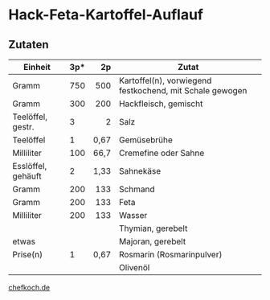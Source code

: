 # Hack-Feta-Kartoffel-Auflauf

## Zutaten

| Einheit            | 3p* | 2p   | Zutat                                                    |
|--------------------|-----|-----:|----------------------------------------------------------|
| Gramm              | 750 | 500  | Kartoffel(n), vorwiegend festkochend, mit Schale gewogen |
| Gramm              | 300 | 200  | Hackfleisch, gemischt                                    |
| Teelöffel, gestr.  | 3   | 2    | Salz                                                     |
| Teelöffel          | 1   | 0,67 | Gemüsebrühe                                              |
| Milliliter         | 100 | 66,7 | Cremefine oder Sahne                                     |
| Esslöffel, gehäuft | 2   | 1,33 | Sahnekäse                                                |
| Gramm              | 200 | 133  | Schmand                                                  |
| Gramm              | 200 | 133  | Feta                                                     |
| Milliliter         | 200 | 133  | Wasser                                                   |
|                    |     |      | Thymian, gerebelt                                        |
| etwas              |     |      | Majoran, gerebelt                                        |
| Prise(n)           | 1   | 0,67 | Rosmarin (Rosmarinpulver)                                |
|                    |     |      | Olivenöl                                                 |

[chefkoch.de](https://www.chefkoch.de/rezepte/3062931458852135/Hack-Feta-Kartoffel-Auflauf.html)
